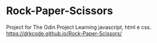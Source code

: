 # Rock-Paper-Scissors
Project for The Odin Project
Learning javascript, html e css.
https://drkcode.github.io/Rock-Paper-Scissors/
